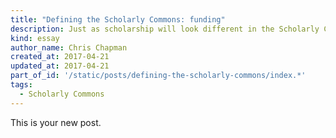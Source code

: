 ```yaml
---
title: "Defining the Scholarly Commons: funding"
description: Just as scholarship will look different in the Scholarly Commons, so will the funding.
kind: essay
author_name: Chris Chapman
created_at: 2017-04-21
updated_at: 2017-04-21
part_of_id: '/static/posts/defining-the-scholarly-commons/index.*'
tags:
  - Scholarly Commons
---
```

This is your new post.
